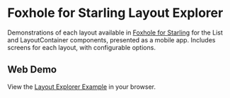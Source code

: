 # Foxhole for Starling Layout Explorer

Demonstrations of each layout available in [Foxhole for Starling](https://github.com/joshtynjala/foxhole-starling) for the List and LayoutContainer components, presented as a mobile app. Includes screens for each layout, with configurable options.

## Web Demo

View the [Layout Explorer Example](http://flashtoolbox.com/foxhole-starling/examples/kitchen-sink/) in your browser.